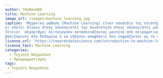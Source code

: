 ```yaml
---
author: TheBond08
title: Machine Learning
image_url: /images/machine_learning.jpg
caption: 'Μηχανική μάθηση (Machine Learning) είναι υποπεδίο της επιστήμης των υπολογιστών που αφορά την μελέτη και κατασκευή αλγορίθμων,
οι οποίοι δίνουν στους υπολογιστές την δυνατότητα στους υπολογιστές μαθαίνουν από τα δεδομένα και να κάνουν προβλέψεις με βάση αυτά.
Τέτοιοι  αλγόριθμοι λειτουργούν κατασκευάζοντας μοντέλα από πειραματικά δεδομένα, προκειμένου να κάνουν προβλέψεις 
βασιζόμενες στα δεδομένα ή να εξάγουν αποφάσεις που εκφράζονται ως το αποτέλεσμα.'
license_url: 'https://towardsdatascience.com/introduction-to-machine-learning-for-beginners-eed6024fdb08'
license_text: Machine Learning
categories:
  - Τεχνητή Νοημοσύνη
  - Προγραμματισμός
tags:
 - Τεχνητή Νοημοσύνη
---
```



